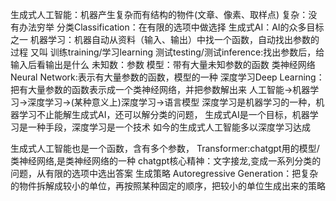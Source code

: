 生成式人工智能：机器产生复杂而有结构的物件(文章、像素、取样点)
复杂：没有办法穷举
分类Classification：在有限的选项中做选择
生成式AI：AI的众多目标之一
机器学习：机器自动从资料（输入、输出）中找一个函数，自动找出参数的过程  又叫 训练training/学习learning
测试testing/测试inference:找出参数后，给输入后看输出是什么
未知数：参数
模型：带有大量未知参数的函数
类神经网络  Neural Network:表示有大量参数的函数，模型的一种
深度学习Deep Learning：把有大量参数的函数表示成一个类神经网络，并把参数解出来
人工智能->机器学习->深度学习->(某种意义上)深度学习->语言模型
深度学习是机器学习的一种，机器学习不止能解生成式AI，还可以解分类的问题，
生成式AI是一个目标，机器学习是一种手段，深度学习是一个技术
如今的生成式人工智能多以深度学习达成

生成式人工智能也是一个函数，含有多个参数，
Transformer:chatgpt用的模型/类神经网络,是类神经网络的一种
chatgpt核心精神：文字接龙,变成一系列分类的问题，从有限的选项中选出答案
生成策略 Autoregressive Generation：把复杂的物件拆解成较小的单位，再按照某种固定的顺序，把较小的单位生成出来的策略